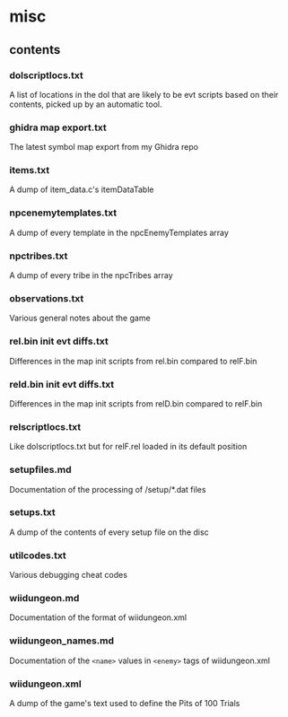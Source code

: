 # misc

## contents

### dolscriptlocs.txt
A list of locations in the dol that are likely to be evt scripts based on their contents, picked up by an automatic tool.

### ghidra map export.txt
The latest symbol map export from my Ghidra repo

### items.txt
A dump of item_data.c's itemDataTable

### npcenemytemplates.txt
A dump of every template in the npcEnemyTemplates array

### npctribes.txt
A dump of every tribe in the npcTribes array

### observations.txt
Various general notes about the game

### rel.bin init evt diffs.txt
Differences in the map init scripts from rel.bin compared to relF.bin

### reld.bin init evt diffs.txt
Differences in the map init scripts from relD.bin compared to relF.bin

### relscriptlocs.txt
Like dolscriptlocs.txt but for relF.rel loaded in its default position

### setupfiles.md
Documentation of the processing of /setup/*.dat files

### setups.txt
A dump of the contents of every setup file on the disc

### utilcodes.txt
Various debugging cheat codes

### wiidungeon.md
Documentation of the format of wiidungeon.xml

### wiidungeon_names.md
Documentation of the `<name>` values in `<enemy>` tags of wiidungeon.xml

### wiidungeon.xml
A dump of the game's text used to define the Pits of 100 Trials
